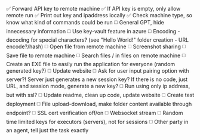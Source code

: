 ✅ Forward API key to remote machine
✅ If API key is empty, only allow remote run
✅ Print out key and ipaddress locally
✅ Check machine type, so know what kind of commands could be run
◻️ General GPT, hide innecessary information
◻️ Use key-vault feature in azure
◻️ Encoding - decoding for special characters? (see "Hello World!" folder creation - URL encode?/hash)
◻️ Open file from remote machine
◻️ Screenshot sharing
◻️ Save file to remote machine
◻️ Search files / in files on remote machine
◻️ Create an EXE file to easily run the application for everyone (random generated key?)
◻️ Update website
◻️ Ask for user input pairing option with server?! Server just generates a new session key? If there is no code, just URL, and session mode, generate a new key?
◻️ Run using only ip address, but with ssl?
◻️ Update readme, clean up code, update website
◻️ Create test deployment
◻️ File upload-download, make folder content available through endpoint?
◻️ SSL cert verification off/on
◻️ Websocket stream
◻️ Random time limited keys for executors (servers), not for sessions
◻️ Other party in an agent, tell just the task exactly